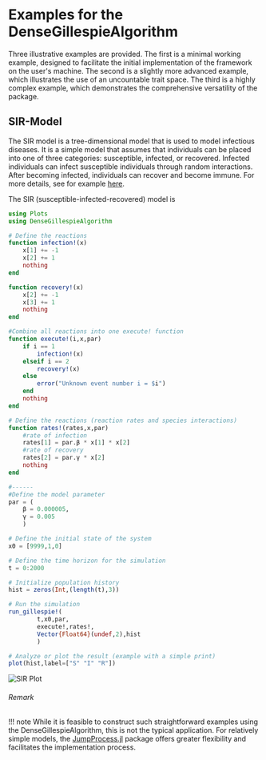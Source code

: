 # Examples for the DenseGillespieAlgorithm

Three illustrative examples are provided. The first is a minimal working example, designed to facilitate the initial implementation of the framework on the user's machine. The second is a slightly more advanced example, which illustrates the use of an uncountable trait space. The third is a highly complex example, which demonstrates the comprehensive versatility of the package.

## SIR-Model

The SIR model is a tree-dimensional model that is used to model infectious diseases. It is a simple model that assumes that individuals can be placed into one of three categories: susceptible, infected, or recovered. Infected individuals can infect susceptible individuals through random interactions. After becoming infected, individuals can recover and become immune. For more details, see for example [here](https://people.wku.edu/lily.popova.zhuhadar/).

The SIR (susceptible-infected-recovered) model is
```julia
using Plots
using DenseGillespieAlgorithm

# Define the reactions
function infection!(x)
    x[1] += -1
    x[2] += 1
    nothing
end

function recovery!(x)
    x[2] += -1
    x[3] += 1
    nothing
end

#Combine all reactions into one execute! function
function execute!(i,x,par)
    if i == 1
        infection!(x)
    elseif i == 2
        recovery!(x)
    else
        error("Unknown event number i = $i")
    end
    nothing
end

# Define the reactions (reaction rates and species interactions)
function rates!(rates,x,par)
    #rate of infection
    rates[1] = par.β * x[1] * x[2]
    #rate of recovery
    rates[2] = par.γ * x[2]
    nothing
end

#------
#Define the model parameter 
par = (
    β = 0.000005,
    γ = 0.005
    )

# Define the initial state of the system 
x0 = [9999,1,0]

# Define the time horizon for the simulation
t = 0:2000

# Initialize population history
hist = zeros(Int,(length(t),3))

# Run the simulation
run_gillespie!(
        t,x0,par,
        execute!,rates!,
        Vector{Float64}(undef,2),hist
        )

# Analyze or plot the result (example with a simple print)
plot(hist,label=["S" "I" "R"])
```
![SIR Plot](https://roccminton.github.io/images/SIR.png)

###### Remark
!!! note While it is feasible to construct such straightforward examples using the DenseGillespieAlgorithm, this is not the typical application. For relatively simple models, the [JumpProcess.jl](https://docs.sciml.ai/JumpProcesses/stable/) package offers greater flexibility and facilitates the implementation process.
